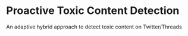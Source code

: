 # Proactive Toxic Content Detection
An adaptive hybrid approach to detect toxic content on Twitter/Threads
